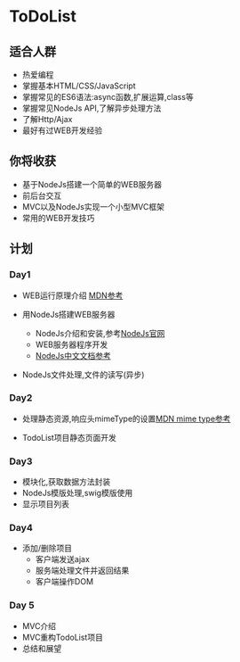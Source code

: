 # ToDoList

## 适合人群
- 热爱编程
- 掌握基本HTML/CSS/JavaScript
- 掌握常见的ES6语法:async函数,扩展运算,class等
- 掌握常见NodeJs API,了解异步处理方法
- 了解Http/Ajax
- 最好有过WEB开发经验

## 你将收获
- 基于NodeJs搭建一个简单的WEB服务器
- 前后台交互
- MVC以及NodeJs实现一个小型MVC框架
- 常用的WEB开发技巧

## 计划

### Day1

- WEB运行原理介绍 [MDN参考](https://developer.mozilla.org/zh-CN/docs/Learn/Getting_started_with_the_web/How_the_Web_works)

- 用NodeJs搭建WEB服务器
    - NodeJs介绍和安装,参考[NodeJs官网](http://www.nodejs.org)
    - WEB服务器程序开发
    - [NodeJs中文文档参考](http://www.nodejs.cn)
- NodeJs文件处理,文件的读写(异步) 

### Day2 

- 处理静态资源,响应头mimeType的设置[MDN mime type参考](https://developer.mozilla.org/zh-CN/docs/Web/HTTP/Basics_of_HTTP/MIME_types)

- TodoList项目静态页面开发

### Day3 
- 模块化,获取数据方法封装
- NodeJs模版处理,swig模版使用
- 显示项目列表

### Day4
- 添加/删除项目
    - 客户端发送ajax
    - 服务端处理文件并返回结果
    - 客户端操作DOM

### Day 5
- MVC介绍
- MVC重构TodoList项目
- 总结和展望








